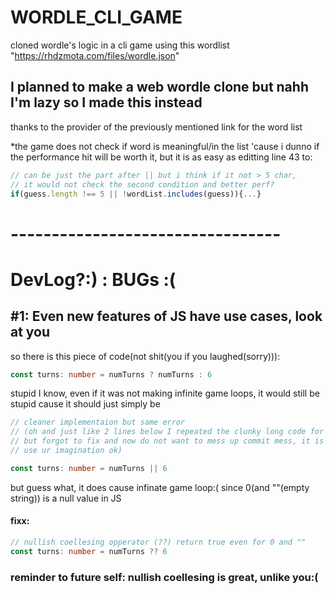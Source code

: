 # WORDLE_CLI_GAME

cloned wordle's logic in a cli game using this wordlist "https://rhdzmota.com/files/wordle.json"

## I planned to make a web wordle clone but nahh I'm lazy so I made this instead

thanks to the provider of the previously mentioned link for the word list

\*the game does not check if word is meaningful/in the list 'cause i dunno if the performance hit will be worth it,
but it is as easy as editting line 43 to:

```ts
// can be just the part after || but i think if it not > 5 char,
// it would not check the second condition and better perf?
if(guess.length !== 5 || !wordList.includes(guess)){...}
```

# ---------------------------------

# DevLog?:) : BUGs :(

## #1: Even new features of JS have use cases, look at you

so there is this piece of code(not shit(you if you laughed(sorry))):
```ts
const turns: number = numTurns ? numTurns : 6
```
stupid I know, even if it was not making infinite game loops, it would still be stupid cause it should just simply be 
```ts
// cleaner implementaion but same error
// (oh and just like 2 lines below I repeated the clunky long code for intializing chosen word 
// but forgot to fix and now do not want to mess up commit mess, it is not wrong though soooooo,
// use ur imagination ok)

const turns: number = numTurns || 6
```
but guess what, it does cause infinate game loop:( since 0(and ""(empty string)) is a null value in JS 
#### fixx: 
```ts
// nullish coellesing opperator (??) return true even for 0 and ""
const turns: number = numTurns ?? 6
```
### reminder to future self: nullish coellesing is great, unlike you:( 
